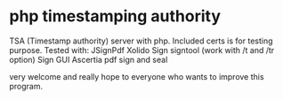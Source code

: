 # php timestamping authority
TSA (Timestamp authority) server with php.
Included certs is for testing purpose.
Tested with:
 JSignPdf
 Xolido Sign
 signtool (work with /t and /tr option)
 Sign GUI
 Ascertia pdf sign and seal
 
very welcome and really hope to everyone who wants to improve this program.
